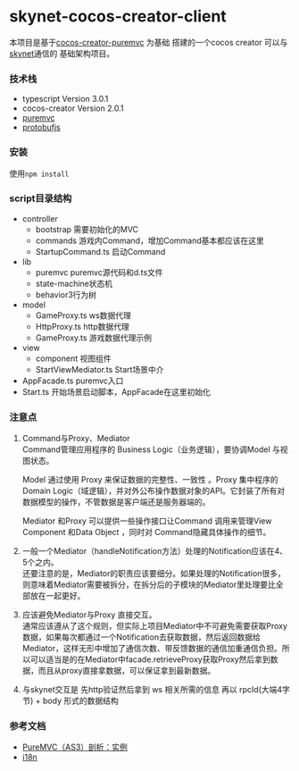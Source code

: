 # skynet-cocos-creator-client
本项目是基于[cocos-creator-puremvc](https://github.com/ikerlin/cocos-creator-puremvc) 为基础 搭建的一个cocos creator 
可以与[skynet](https://github.com/cloudwu/skynet)通信的 基础架构项目。

### 技术栈
* typescript Version 3.0.1
* cocos-creator Version 2.0.1
* [puremvc](https://github.com/tekool/puremvc-typescript-standard-framework/tree/master/bin)
* [protobufjs](https://github.com/dcodeIO/protobuf.js)

### 安装
使用`npm install`


### script目录结构
* controller
    * bootstrap 需要初始化的MVC
    * commands 游戏内Command，增加Command基本都应该在这里
    * StartupCommand.ts 启动Command
* lib
    * puremvc puremvc源代码和d.ts文件
    * state-machine状态机
    * behavior3行为树
* model
    * GameProxy.ts ws数据代理
    * HttpProxy.ts http数据代理
    * GameProxy.ts 游戏数据代理示例
* view
    * component 视图组件
    * StartViewMediator.ts Start场景中介
* AppFacade.ts puremvc入口
* Start.ts 开始场景启动脚本，AppFacade在这里初始化

### 注意点
1. Command与Proxy、Mediator  
    Command管理应用程序的 Business Logic（业务逻辑），要协调Model 与视图状态。

    Model 通过使用 Proxy 来保证数据的完整性、一致性 。Proxy 集中程序的Domain Logic（域逻辑），并对外公布操作数据对象的API。它封装了所有对数据模型的操作，不管数据是客户端还是服务器端的。

    Mediator 和Proxy 可以提供一些操作接口让Command 调用来管理View Component 和Data Object ，同时对 Command隐藏具体操作的细节。

2. 一般一个Mediator（handleNotification方法）处理的Notification应该在4、5个之内。  
    还要注意的是，Mediator的职责应该要细分。如果处理的Notification很多，则意味着Mediator需要被拆分，在拆分后的子模块的Mediator里处理要比全部放在一起更好。

3. 应该避免Mediator与Proxy 直接交互。  
    通常应该遵从了这个规则，但实际上项目Mediator中不可避免需要获取Proxy数据，如果每次都通过一个Notification去获取数据，然后返回数据给Mediator，这样无形中增加了通信次数、带反馈数据的通信加重通信负担。所以可以适当是的在Mediator中facade.retrieveProxy获取Proxy然后拿到数据，而且从proxy直接拿数据，可以保证拿到最新数据。 
 4. 与skynet交互是 先http验证然后拿到 ws 相关所需的信息 再以 rpcId(大端4字节) + body 形式的数据结构

### 参考文档
* [PureMVC（AS3）剖析：实例](http://www.cnblogs.com/skynet/archive/2013/01/29/2881244.html)
* [i18n](http://docs.cocos.com/creator/manual/zh/advanced-topics/i18n.html)
